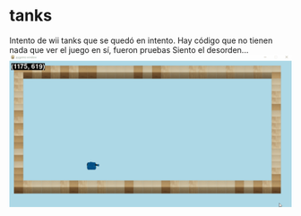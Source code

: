 # tanks
Intento de wii tanks que se quedó en intento.
Hay código que no tienen nada que ver el juego en sí, fueron pruebas Siento el desorden...
![Alt Text](gif/game.gif)

